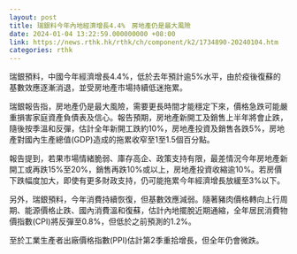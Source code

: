 ```yaml
---
layout: post
title: 瑞銀料今年內地經濟增長4.4%　房地產仍是最大風險
date: 2024-01-04 13:22:59.000000000 +08:00
link: https://news.rthk.hk/rthk/ch/component/k2/1734890-20240104.htm
categories: rthk
---
```


瑞銀預料，中國今年經濟增長4.4%，低於去年預計逾5%水平，由於疫後復蘇的基數效應逐漸消退，並受房地產市場持續低迷拖累。

瑞銀報告指，房地產仍是最大風險，需要更長時間才能穩定下來，價格急跌可能嚴重損害家庭資產負債表及信心。報告預期，房地產新開工及銷售上半年將會止跌，隨後按季溫和反彈，估計全年新開工跌約10%，房地產投資及銷售各跌5%，房地產對國內生產總值(GDP)造成的拖累收窄至1至1.5個百分點。

報告提到，若果市場情緒脆弱、庫存高企、政策支持有限，最差情況今年房地產新開工或再跌15%至20%，銷售再跌10%或以上，房地產投資收縮逾10%。若房價下跌幅度加大，即使有更多財政支持，仍可能拖累今年經濟增長放緩至3%以下。

另外，瑞銀預料，今年消費持續恢復，但基數效應減弱。隨著豬肉價格轉向上行周期、能源價格止跌、國內消費溫和復蘇，估計內地擺脫近期通縮，全年居民消費物價指數(CPI)將反彈至0.8%，但低於之前預測的1.2%。

至於工業生產者出廠價格指數(PPI)估計第2季重拾增長，但全年仍會微跌。
